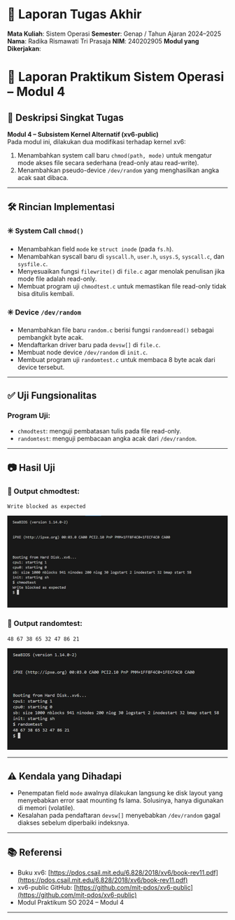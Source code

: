 # 📝 Laporan Tugas Akhir

**Mata Kuliah**: Sistem Operasi
**Semester**: Genap / Tahun Ajaran 2024–2025
**Nama**: Radika Rismawati Tri Prasaja
**NIM**: 240202905
**Modul yang Dikerjakan**:
# 🧪 Laporan Praktikum Sistem Operasi – Modul 4

## 📌 Deskripsi Singkat Tugas

**Modul 4 – Subsistem Kernel Alternatif (xv6-public)**  
Pada modul ini, dilakukan dua modifikasi terhadap kernel xv6:
1. Menambahkan system call baru `chmod(path, mode)` untuk mengatur mode akses file secara sederhana (read-only atau read-write).
2. Menambahkan pseudo-device `/dev/random` yang menghasilkan angka acak saat dibaca.

---

## 🛠️ Rincian Implementasi

### ✳️ System Call `chmod()`
- Menambahkan field `mode` ke `struct inode` (pada `fs.h`).
- Menambahkan syscall baru di `syscall.h`, `user.h`, `usys.S`, `syscall.c`, dan `sysfile.c`.
- Menyesuaikan fungsi `filewrite()` di `file.c` agar menolak penulisan jika mode file adalah read-only.
- Membuat program uji `chmodtest.c` untuk memastikan file read-only tidak bisa ditulis kembali.

### ✳️ Device `/dev/random`
- Menambahkan file baru `random.c` berisi fungsi `randomread()` sebagai pembangkit byte acak.
- Mendaftarkan driver baru pada `devsw[]` di `file.c`.
- Membuat node device `/dev/random` di `init.c`.
- Membuat program uji `randomtest.c` untuk membaca 8 byte acak dari device tersebut.

---

## ✅ Uji Fungsionalitas

### Program Uji:
- `chmodtest`: menguji pembatasan tulis pada file read-only.
- `randomtest`: menguji pembacaan angka acak dari `/dev/random`.

---

## 📷 Hasil Uji

### 📍 Output chmodtest:
```
Write blocked as expected
```
![chmodtest output](./Screenshoot/HasilModul4A.png)

### 📍 Output randomtest:
```
48 67 38 65 32 47 86 21
```
![randomtest output](./Screenshoot/HasilModul4B.png)

---

## ⚠️ Kendala yang Dihadapi

- Penempatan field `mode` awalnya dilakukan langsung ke disk layout yang menyebabkan error saat mounting fs lama. Solusinya, hanya digunakan di memori (volatile).
- Kesalahan pada pendaftaran `devsw[]` menyebabkan `/dev/random` gagal diakses sebelum diperbaiki indeksnya.

---

## 📚 Referensi

- Buku xv6: [https://pdos.csail.mit.edu/6.828/2018/xv6/book-rev11.pdf](https://pdos.csail.mit.edu/6.828/2018/xv6/book-rev11.pdf)
- xv6-public GitHub: [https://github.com/mit-pdos/xv6-public](https://github.com/mit-pdos/xv6-public)
- Modul Praktikum SO 2024 – Modul 4

---
